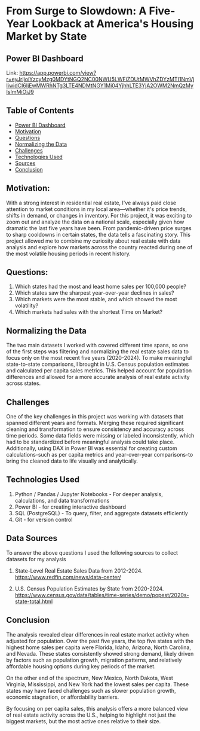# From Surge to Slowdown: A Five-Year Lookback at America's Housing Market by State

## Power BI Dashboard
Link: https://app.powerbi.com/view?r=eyJrIjoiYzcyMzg0MDYtNGQ2NC00NWU5LWFiZDUtMWVhZDYzMTI1NmVjIiwidCI6IjEwMWRhNTg3LTE4NDMtNGY1Mi04YjhhLTE3YjA2OWM2NmQzMyIsImMiOjJ9



## Table of Contents
* [Power BI Dashboard](#PowerBI-dashboard)
* [Motivation](#motivation)
* [Questions](#questions)
* [Normalizing the Data](#normaling-the-data)
* [Challenges](#challenges)
* [Technologies Used](#technologies-used)
* [Sources](#sources)
* [Conclusion](#conclusion)

## Motivation:
With a strong interest in residential real estate, I've always paid close attention to market conditions in my local area—whether it's price trends, shifts in demand, or changes in inventory. For this project, it was exciting to zoom out and analyze the data on a national scale, especially given how dramatic the last five years have been. From pandemic-driven price surges to sharp cooldowns in certain states, the data tells a fascinating story. This project allowed me to combine my curiosity about real estate with data analysis and explore how markets across the country reacted during one of the most volatile housing periods in recent history.

## Questions:
1) Which states had the most and least home sales per 100,000 people?
2) Which states saw the sharpest year-over-year declines in sales?
3) Which markets were the most stable, and which showed the most volatility?
4) Which markets had sales with the shortest Time on Market?

## Normalizing the Data
The two main datasets I worked with covered different time spans, so one of the first steps was filtering and normalizing the real estate sales data to focus only on the most recent five years (2020-2024). To make meaningful state-to-state comparisons, I brought in U.S. Census population estimates and calculated per capita sales metrics. This helped account for population differences and allowed for a more accurate analysis of real estate activity across states.

## Challenges
One of the key challenges in this project was working with datasets that spanned different years and formats. Merging these required significant cleaning and transformation to ensure consistency and accuracy across time periods. Some data fields were missing or labeled inconsistently, which had to be standardized before meaningful analysis could take place. Additionally, using DAX in Power BI was essential for creating custom calculations-such as per capita metrics and year-over-year comparisons-to bring the cleaned data to life visually and analytically.

## Technologies Used
1) Python / Pandas / Jupyter Notebooks - For deeper analysis, calculations, and data transformations
2) Power BI - for creating interactive dashboard
3) SQL (PostgreSQL) - To query, filter, and aggregate datasets efficiently
4) Git - for version control

## Data Sources
To answer the above questions I used the following sources to collect datasets for my analysis

1) State-Level Real Estate Sales Data from 2012-2024.
https://www.redfin.com/news/data-center/

2) U.S. Census Population Estimates by State from 2020-2024.
https://www.census.gov/data/tables/time-series/demo/popest/2020s-state-total.html

## Conclusion
The analysis revealed clear differences in real estate market activity when adjusted for population. Over the past five years, the top five states with the highest home sales per capita were Florida, Idaho, Arizona, North Carolina, and Nevada. These states consistently showed strong demand, likely driven by factors such as population growth, migration patterns, and relatively affordable housing options during key periods of the market.

On the other end of the spectrum, New Mexico, North Dakota, West Virginia, Mississippi, and New York had the lowest sales per capita. These states may have faced challenges such as slower population growth, economic stagnation, or affordability barriers.

By focusing on per capita sales, this analysis offers a more balanced view of real estate activity across the U.S., helping to highlight not just the biggest markets, but the most active ones relative to their size.
